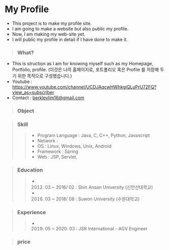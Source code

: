 # My Profile
- This project is to make my profile site.
- I am going to make a website but also public my profile.
- Now, I am making my web-site yet. 
- I will public my profile in detail if I have done to make it.


> ### What?
- This is struction as I am for knowing myself such as my Homepage, Portfolio, profile.
 (이것은 나의 홈페이지로, 포트폴리오 혹은 Profile 를 저장해 두기 위한 목적으로 구성했습니다.)
- Youtube : https://www.youtube.com/channel/UCDJAqcwHWhkgiQLuPrU72FQ?view_as=subscriber
- Contact : berkleylim16@gmail.com


> ### Object

> ### Skill
>> - Program Language : Java, C, C++, Python, Javascript
>> - Network : 
>> - OS : Linux, Windows, Unix, Android
>> - Framework : Spring
>> - Web : JSP, Servlet, 


> ### Education
> > * 2012. 03 ~ 2016/ 02 : Shin Ansan University (신안산대학교)
> > * 2016. 03 ~ 2018/ 08 : Suwon University (수원대학교)

> ### Experience
> > * 2019. 05 ~ 2020. 03 : JSR International - AGV Engineer

> ### price
> >
